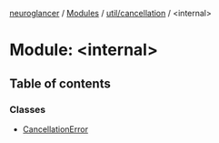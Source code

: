 [neuroglancer](../README.md) / [Modules](../modules.md) / [util/cancellation](util_cancellation.md) / <internal\>

# Module: <internal\>

## Table of contents

### Classes

- [CancellationError](../classes/util_cancellation._internal_.CancellationError.md)
